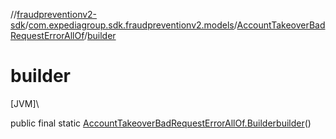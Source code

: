 //[fraudpreventionv2-sdk](../../../index.md)/[com.expediagroup.sdk.fraudpreventionv2.models](../index.md)/[AccountTakeoverBadRequestErrorAllOf](index.md)/[builder](builder.md)

# builder

[JVM]\

public final static [AccountTakeoverBadRequestErrorAllOf.Builder](-builder/index.md)[builder](builder.md)()

